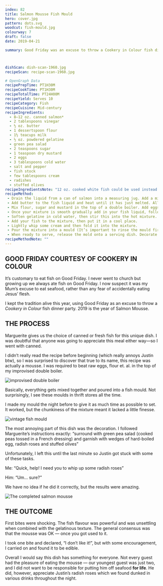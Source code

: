 ```yaml
---
index: 82
title: Salmon Mousse Fish Mould
hero: cover.jpg
pattern: dots.svg
woodcut: fish-mould.jpg
colourway: 7
draft: false
date: 2019-04-21

summary: Good Friday was an excuse to throw a Cookery in Colour fish dinner party. 



dishScan: dish-scan-1960.jpg
recipeScan: recipe-scan-1960.jpg

# OpenGraph Data
recipePrepTime: PT1H30M
recipeCookTime: PT1H30M
recipeTotalTime: PT24H00M
recipeYield: Serves 10
recipeCategory: Fish
recipeCuisine: Mid-century 
recipeIngredients:
  - 8–12 oz. canned salmon*
  - 2 tablespoons vinegar
  - ½ oz. butter
  - 1 dessertspoon flour
  - 1½ teacups milk
  - ½ oz. powdered gelatine
  - green pea salad
  - 2 teaspoons sugar
  - 1 teaspoon dry mustard
  - 2 eggs
  - 3 tablespoons cold water
  - salt and pepper
  - fish stock
  - few tablespoons cream
  - radishes
  - stuffed olives
recipeIngredientsNote: "12 oz. cooked white fish could be used instead."
recipeMethod:
 - Drain the liquid from a can of salmon into a measuring jug. Add a mix of malt vinegar and white wine vinegar to bring the liquid up to one gill (213 ml).
 - Add butter to the fish liquid and heat until it has just melted. Allow this to cool.
 - Mix flour, sugar and mustard in the top of a double boiler. Add eggs one at a time. Beat everything together on the double boiler.
 - Once your mixture is smooth gradually add in your fish liquid, followed by milk. Cook and stir constantly until the mixture is thick, then remove from heat.
 - Soften gelatine in cold water, then stir this into the hot mixture.
 - Add your fish to the mixture, then put it in a cool place.
 - Lightly whip some cream and then fold it into the mixture.
 - Pour the mixture into a mould (It’s important to rinse the mould first in cold water). Set in the refrigerator.
 - When ready to serve, release the mold onto a serving dish. Decorate the fish with a green pea salad, stuffed olives, radish roses and boiled egg wedges.
recipeMethodNote: ""
---
```


## GOOD FRIDAY COURTESY OF COOKERY IN COLOUR

It’s customary to eat fish on Good Friday. I never went to church but growing up we always ate fish on Good Friday. I now suspect it was my Mum’s excuse to eat seafood, rather than any fear of accidentally eating Jesus’ flesh.

I kept the tradition alive this year, using Good Friday as an excuse to throw a *Cookery in Colour* fish dinner party. 2019 is the year of Salmon Mousse.

## THE PROCESS

Marguerite gives us the choice of canned or fresh fish for this unique dish. I was doubtful that anyone was going to appreciate this meal either way—so I went with canned.

I didn’t really read the recipe before beginning (which really annoys Justin btw), so I was surprised to discover that true to its name, this recipe was actually a mousse. I was required to beat raw eggs, flour et. al. in the top of my improvised double boiler.

![improvised double boiler](cookery-in-colour-salmon-mousse-double-boiler.jpg "My improvised double boiler")

Basically, everything gets mixed together and poured into a fish mould. Not surprisingly, I see these moulds in thrift stores all the time.

I made my mould the night before to give it as much time as possible to set. It worked, but the chunkiness of the mixture meant it lacked a little finesse.

![vintage fish mould](fish-mould-final.jpg "My vintage fish mould")

The most annoying part of this dish was the decoration. I followed Marguerite’s instructions exactly: “surround with green pea salad (cooked peas tossed in a French dressing) and garnish with wedges of hard-boiled egg, radish roses and stuffed olives”

Unfortunately, I left this until the last minute so Justin got stuck with some of these tasks.

Me: “Quick, help! I need you to whip up some radish roses”

Him: “Um… sure?”

We have no idea if he did it correctly, but the results were amazing.

![The completed salmon mousse](salmon-mousse-cookery-in-colour-hero-final.jpg "Salmon mousse is served!")

## THE OUTCOME

First bites were shocking. The fish flavour was powerful and was unsettling when combined with the gelatinous texture. The general consensus was that the mousse was OK — once you got used to it.

I took one bite and declared, “I don’t like it!”, but with some encouragement, I carried on and found it to be edible.

Overall I would say this dish has something for everyone. Not every guest had the pleasure of eating the mousse — our youngest guest was just two, and I did not want to be responsible for putting him off seafood **for life**. He did, however, appreciate Justin’s radish roses which we found dunked in various drinks throughout the night.
